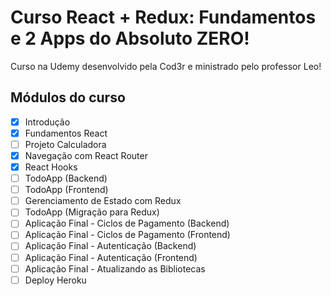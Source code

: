 # Curso React + Redux: Fundamentos e 2 Apps do Absoluto ZERO!

Curso na Udemy desenvolvido pela Cod3r e ministrado pelo professor Leo! 

## Módulos do curso
- [x] Introdução
- [x] Fundamentos React
- [ ] Projeto Calculadora
- [x] Navegação com React Router
- [x] React Hooks
- [ ] TodoApp (Backend) 
- [ ] TodoApp (Frontend) 
- [ ] Gerenciamento de Estado com Redux
- [ ] TodoApp (Migração para Redux)
- [ ] Aplicação Final - Ciclos de Pagamento (Backend)
- [ ] Aplicação Final - Ciclos de Pagamento (Frontend)
- [ ] Aplicação Final - Autenticação (Backend)
- [ ] Aplicação Final - Autenticação (Frontend)
- [ ] Aplicação Final - Atualizando as Bibliotecas
- [ ] Deploy Heroku
